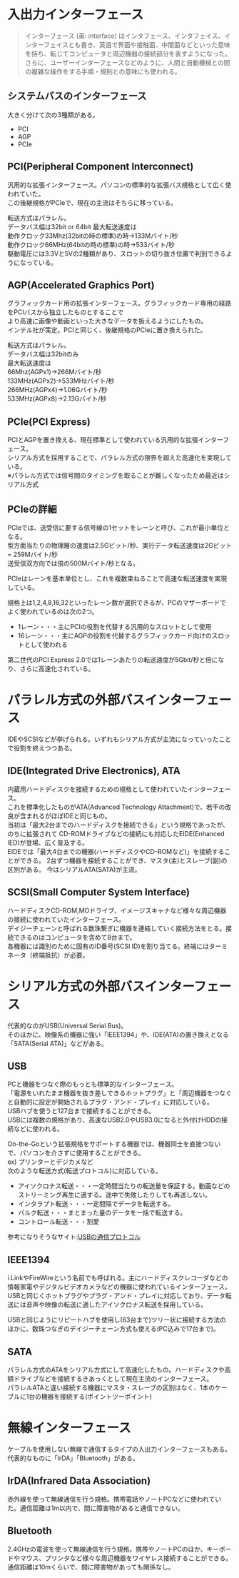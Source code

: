 # 入出力インターフェース

>インターフェース (英: interface) はインタフェース、インタフェイス、インターフェイスとも書き、英語で界面や接触面、中間面などといった意味を持ち、転じてコンピュータと周辺機器の接続部分を表すようになった。さらに、ユーザーインターフェースなどのように、人間と自動機械との間の複雑な操作をする手順・規則との意味にも使われる。

## システムバスのインターフェース

大きく分けて次の3種類がある。  

- PCI
- AGP
- PCIe

## PCI(Peripheral Component Interconnect)

汎用的な拡張インターフェース。パソコンの標準的な拡張バス規格として広く使われていた。  
この後継規格がPCIeで、現在の主流はそちらに移っている。  

転送方式はパラレル。  
データバス幅は32bit or 64bit
最大転送速度は  
動作クロック33Mhz(32bitの時の標準)の時→133Mバイト/秒  
動作クロック66MHz(64bitの時の標準)の時→533バイト/秒  
駆動電圧には3.3Vと5Vの2種類があり、スロットの切り抜き位置で判別できるようになっている。  

## AGP(Accelerated Graphics Port)

グラフィックカード用の拡張インターフェース。グラフィックカード専用の経路をPCIバスから独立したものとすることで  
より高速に画像や動画といった大きなデータを扱えるようにしたもの。  
インテル社が策定。PCIと同じく、後継規格のPCIeに置き換えられた。  

転送方式はパラレル。  
データバス幅は32bitのみ  
最大転送速度は  
66Mhz(AGPx1)→266Mバイト/秒  
133MHz(AGPx2)→533MHzバイト/秒  
266MHz(AGPx4)→1.06Gバイト/秒  
533MHz(AGPx8)→2.13Gバイト/秒


## PCIe(PCI Express)

PCIとAGPを置き換える、現在標準として使われている汎用的な拡張インターフェース。  
シリアル方式を採用することで、パラレル方式の限界を超えた高速化を実現している。  
※パラレル方式では信号間のタイミングを取ることが難しくなったため最近はシリアル方式  



## PCIeの詳細

PCIeでは、送受信に要する信号線の1セットをレーンと呼び、これが最小単位となる。  
型方面当たりの物理層の速度は2.5Gビット/秒、実行データ転送速度は2Gビット = 259Mバイト/秒   
送受信双方向では倍の500Mバイト/秒となる。

PCIeはレーンを基本単位とし、これを複数束ねることで高速な転送速度を実現している。  

規格上は1,2,4,8,16,32といったレーン数が選択できるが、PCのマザーボードでよく使われているのは次の2つ。  

- 1レーン・・・主にPCIの役割を代替する汎用的なスロットとして使用 
- 16レーン・・・主にAGPの役割を代替するグラフィックカード向けのスロットとして使われる  

第二世代のPCI Express 2.0では1レーンあたりの転送速度が5Gbit/秒と倍になり、さらに高速化されている。  


# パラレル方式の外部バスインターフェース

IDEやSCSIなどが挙げられる。いずれもシリアル方式が主流になっていったことで役割を終えつつある。  

## IDE(Integrated Drive Electronics), ATA

内蔵用ハードディスクを接続するための規格として使われていたインターフェース。  
これを標準化したものがATA(Advanced Technology Attachment)で、若干の改良が含まれるがほぼIDEと同じもの。  
当初は「最大2台までのハードディスクを接続できる」という規格であったが、のちに拡張されて
CD-ROMドライブなどの接続にも対応したEIDE(Enhanced IED)が登場、広く普及する。  
EIDEでは「最大4台までの機器(ハードディスクやCD-ROMなど)」を接続することができる。
2台ずつ機器を接続することができ、マスタ(主)とスレーブ(副)の区別がある。
今はシリアルATA(SATA)が主流。

## SCSI(Small Computer System Interface)

ハードディスクCD-ROM,MOドライブ、イメージスキャナなど様々な周辺機器の接続に使われていたインターフェース。  
デイジーチェーンと呼ばれる数珠繋ぎに機器を連結していく接続方法をとる。接続できるのはコンピュータを含めて8台まで。   
各機器には識別のために固有のID番号(SCSI ID)を割り当てる。終端にはターミネータ（終端抵抗）が必要。


# シリアル方式の外部バスインターフェース

代表的なのがUSB(Universal Serial Bus)。  
そのほかに、映像系の機器に強い「IEEE1394」や、IDE(ATA)の置き換えとなる「SATA(Serial ATA)」などがある。  

## USB

PCと機器をつなぐ際のもっとも標準的なインターフェース。  
「電源をいれたまま機器を抜き差しできるホットプラグ」と「周辺機器をつなぐと自動的に設定が開始されるプラグ・アンド・プレイ」に対応している。  
USBハブを使うと127台まで接続することができる。  
USBには複数の規格があり、高速なUSB2.0やUSB3.0になると外付けHDDの接続などに使われる。

On-the-Goという拡張規格をサポートする機器では、機器同士を直接つないで、パソコンを介さずに使用することができる。  
ex) プリンターとデジカメなど  
次のような転送方式(転送プロトコル)に対応している。  

- アイソクロナス転送・・・一定時間当たりの転送量を保証する。動画などのストリーミング再生に適する。途中で失敗したりしても再送しない。
- インタラプト転送・・・一定間隔でデータを転送する。  
- バルク転送・・・まとまった量のデータを一括で転送する。
- コントロール転送・・・割愛

参考になりそうなサイト:[USBの通信プロトコル](http://www.picfun.com/usb03.html)


## IEEE1394

i.LinkやFireWireという名前でも呼ばれる。主にハードディスクレコーダなどの情報家電やデジタルビデオカメラなどの機器に使われているインターフェース。  
USBと同じくホットプラグやプラグ・アンド・プレイに対応しており、データ転送には音声や映像の転送に適したアイソクロナス転送を採用している。  

USBと同じようにリピートハブを使用し(63台まで)ツリー状に接続する方法のほかに、数珠つなぎのデイジーチェーン方式も使える(PC込みで17台まで)。

## SATA

パラレル方式のATAをシリアル方式にして高速化したもの。ハードディスクや高額ドライブなどを接続するきあっくとして現在主流のインターフェース。  
パラレルATAと違い接続する機器にマスタ・スレーブの区別はなく、1本のケーブルに1台の機器を接続する(ポイントツーポイント)


# 無線インターフェース

ケーブルを使用しない無線で通信するタイプの入出力インターフェースもある。  
代表的なものに「IrDA」「Bluetooth」がある。  

## IrDA(Infrared Data Association)

赤外線を使って無線通信を行う規格。携帯電話やノートPCなどに使われていた。通信距離は1m以内で、間に障害物があると通信できない。  

## Bluetooth

2.4GHzの電波を使って無線通信を行う規格。携帯やノートPCのほか、キーボードやマウス、プリンタなど様々な周辺機器をワイヤレス接続することができる。  
通信距離は10mくらいで、間に障害物があっても関係なし。
